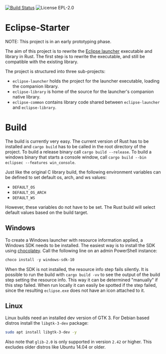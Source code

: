 [![Build Status](https://travis-ci.org/Boereck/eclipse-starter.svg?branch=master)](https://travis-ci.org/Boereck/eclipse-starter)
![License EPL-2.0](https://img.shields.io/github/license/Boereck/eclipse-starter.svg)

# Eclipse-Starter

NOTE: This project is in an early prototyping phase.

The aim of this project is to rewrite the [Eclipse launcher](https://github.com/eclipse/rt.equinox.framework/tree/master/features/org.eclipse.equinox.executable.feature) executable and library in Rust.
The first step is to rewrite the executable, and still be compatible with the existing library.

The project is structured into three sub-projects:

* `eclipse-launcher` holds the project for the launcher executable, loading the companion library.
* `eclipse-library` is home of the source for the launcher's companion native library.
* `eclipse-common` contains library code shared between `eclipse-launcher` and `eclipse-library`.

# Build

The build is currently very easy. The current version of Rust has to be installed and `cargo build` has to be called in the root directory of the project.
To build a release binary call `cargo build --release`. To build a windows binary that starts a console window, call `cargo build --bin eclipsec --features win_console`.

Just like the original C library build, the following environment variables can be defined to set default os, arch, and ws values:

- `DEFAULT_OS`
- `DEFAULT_OS_ARCH`
- `DEFAULT_WS`

However, these variables do not have to be set. The Rust build will select default values based on the build target.

## Windows

To create a Windows launcher with resource information applied, a Windows SDK needs to be installed.
The easiest way is to install the SDK using [chocolatey](https://chocolatey.org/). Call the following line on an admin PowerShell instance:
```powershell
choco install -y windows-sdk-10
```
When the SDK is not installed, the resource info step fails silently. It is possible to run the build with `cargo build -vv`
to see the output of the build step setting the resource info. This way it can be determined "manually" if this step failed.
When run locally it can easily be spotted if the step failed, since the resulting `eclipse.exe` does not have an icon attached to it.

## Linux

Linux builds need an installed dev version of GTK 3. For Debian based distros install the `libgtk-3-dev` package:

```bash
sudo apt install libgtk-3-dev -y
```

Also note that `glib-2.0` is only supported in version `2.42` or higher. This excludes older distros like Ubuntu 14.04 or older.